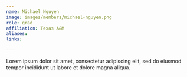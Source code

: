 ```yaml
---
name: Michael Nguyen
image: images/members/michael-nguyen.png
role: grad
affiliation: Texas A&M
aliases:
links:

---
```


Lorem ipsum dolor sit amet, consectetur adipiscing elit, sed do eiusmod tempor incididunt ut labore et dolore magna aliqua.
